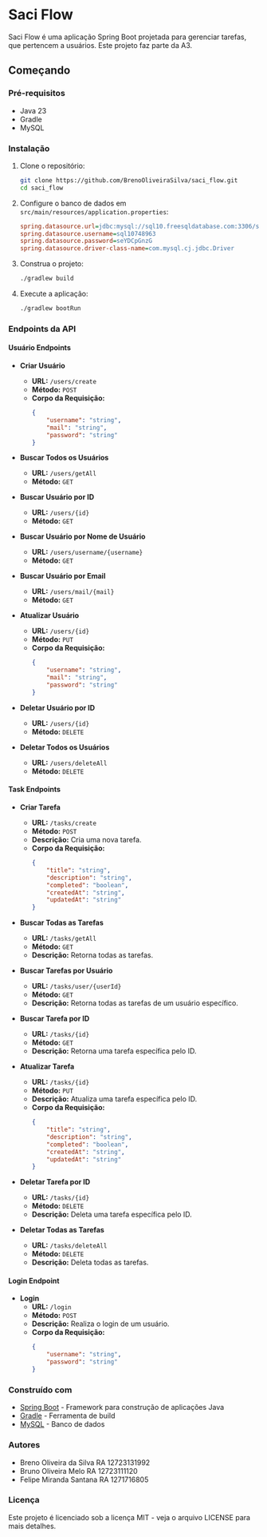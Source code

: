 # Saci Flow

Saci Flow é uma aplicação Spring Boot projetada para gerenciar tarefas, que pertencem a usuários. Este projeto faz parte da A3.

## Começando

### Pré-requisitos

- Java 23
- Gradle
- MySQL

### Instalação

1. Clone o repositório:
    ```sh
    git clone https://github.com/BrenoOliveiraSilva/saci_flow.git
    cd saci_flow
    ```

2. Configure o banco de dados em `src/main/resources/application.properties`:
    ```ini
    spring.datasource.url=jdbc:mysql://sql10.freesqldatabase.com:3306/sql10748963
    spring.datasource.username=sql10748963
    spring.datasource.password=seYDCpGnzG
    spring.datasource.driver-class-name=com.mysql.cj.jdbc.Driver
    ```

3. Construa o projeto:
    ```sh
    ./gradlew build
    ```

4. Execute a aplicação:
    ```sh
    ./gradlew bootRun
    ```

### Endpoints da API

#### Usuário Endpoints

- **Criar Usuário**
    - **URL:** `/users/create`
    - **Método:** `POST`
    - **Corpo da Requisição:**
        ```json
        {
            "username": "string",
            "mail": "string",
            "password": "string"
        }
        ```

- **Buscar Todos os Usuários**
    - **URL:** `/users/getAll`
    - **Método:** `GET`

- **Buscar Usuário por ID**
    - **URL:** `/users/{id}`
    - **Método:** `GET`

- **Buscar Usuário por Nome de Usuário**
    - **URL:** `/users/username/{username}`
    - **Método:** `GET`

- **Buscar Usuário por Email**
    - **URL:** `/users/mail/{mail}`
    - **Método:** `GET`

- **Atualizar Usuário**
    - **URL:** `/users/{id}`
    - **Método:** `PUT`
    - **Corpo da Requisição:**
        ```json
        {
            "username": "string",
            "mail": "string",
            "password": "string"
        }
        ```

- **Deletar Usuário por ID**
    - **URL:** `/users/{id}`
    - **Método:** `DELETE`

- **Deletar Todos os Usuários**
    - **URL:** `/users/deleteAll`
    - **Método:** `DELETE`

#### Task Endpoints

- **Criar Tarefa**
    - **URL:** `/tasks/create`
    - **Método:** `POST`
    - **Descrição:** Cria uma nova tarefa.
    - **Corpo da Requisição:**
        ```json
        {
            "title": "string",
            "description": "string",
            "completed": "boolean",
            "createdAt": "string",
            "updatedAt": "string"
        }
        ```

- **Buscar Todas as Tarefas**
    - **URL:** `/tasks/getAll`
    - **Método:** `GET`
    - **Descrição:** Retorna todas as tarefas.

- **Buscar Tarefas por Usuário**
    - **URL:** `/tasks/user/{userId}`
    - **Método:** `GET`
    - **Descrição:** Retorna todas as tarefas de um usuário específico.

- **Buscar Tarefa por ID**
    - **URL:** `/tasks/{id}`
    - **Método:** `GET`
    - **Descrição:** Retorna uma tarefa específica pelo ID.

- **Atualizar Tarefa**
    - **URL:** `/tasks/{id}`
    - **Método:** `PUT`
    - **Descrição:** Atualiza uma tarefa específica pelo ID.
    - **Corpo da Requisição:**
        ```json
        {
            "title": "string",
            "description": "string",
            "completed": "boolean",
            "createdAt": "string",
            "updatedAt": "string"
        }
        ```

- **Deletar Tarefa por ID**
    - **URL:** `/tasks/{id}`
    - **Método:** `DELETE`
    - **Descrição:** Deleta uma tarefa específica pelo ID.

- **Deletar Todas as Tarefas**
    - **URL:** `/tasks/deleteAll`
    - **Método:** `DELETE`
    - **Descrição:** Deleta todas as tarefas.

#### Login Endpoint

- **Login**
    - **URL:** `/login`
    - **Método:** `POST`
    - **Descrição:** Realiza o login de um usuário.
    - **Corpo da Requisição:**
        ```json
        {
            "username": "string",
            "password": "string"
        }
        ```

### Construído com

- [Spring Boot](https://spring.io/projects/spring-boot) - Framework para construção de aplicações Java
- [Gradle](https://gradle.org/) - Ferramenta de build
- [MySQL](https://www.mysql.com/) - Banco de dados

### Autores

- Breno Oliveira da Silva RA 12723131992
- Bruno Oliveira Melo RA 12723111120
- Felipe Miranda Santana RA 1271716805

### Licença

Este projeto é licenciado sob a licença MIT - veja o arquivo LICENSE para mais detalhes.
